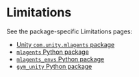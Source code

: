 # Limitations

See the package-specific Limitations pages:
* [Unity `com.unity.mlagents` package](../com.unity.ml-agents/Documentation~/index.md)
* [`mlagents` Python package](../ml-agents/README.md)
* [`mlagents_envs` Python package](../ml-agents-envs/README.md)
* [`gym_unity` Python package](../gym-unity/README.md)
